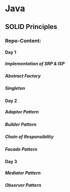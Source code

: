 # Java

## SOLID Principles

### Repo-Content:
#### Day 1
##### Implementation of SRP & ISP
##### Abstract Factory
##### Singleton

#### Day 2

##### Adaptor Pattern
##### Builder Pattern
##### Chain of Responsibility
##### Facade Pattern

#### Day 3

##### Mediator Pattern
##### Observer Pattern







